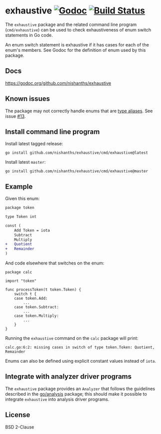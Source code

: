 # exhaustive [![Godoc][godoc-status]][godoc] [![Build Status][build-status]][build]

The `exhaustive` package and the related command line program
(`cmd/exhaustive`) can be used to check exhaustiveness of enum switch
statements in Go code.

An enum switch statement is exhaustive if it has cases for each of the
enum's members. See Godoc for the definition of enum used by this
package.

## Docs

https://godoc.org/github.com/nishanths/exhaustive

## Known issues

The package may not correctly handle enums that are [type
aliases][4]. See issue [#13][5].

## Install command line program

Install latest tagged release:

```
go install github.com/nishanths/exhaustive/cmd/exhaustive@latest
```

Install latest `master`:

```
go install github.com/nishanths/exhaustive/cmd/exhaustive@master
```

## Example

Given this enum:

```diff
package token

type Token int

const (
	Add Token = iota
	Subtract
	Multiply
+	Quotient
+	Remainder
)
```

And code elsewhere that switches on the enum:

```
package calc

import "token"

func processToken(t token.Token) {
	switch t {
	case token.Add:
		...
	case token.Subtract:
		...
	case token.Multiply:
		...
	}
}
```

Running the `exhaustive` command on the `calc` package will print:

```
calc.go:6:2: missing cases in switch of type token.Token: Quotient, Remainder
```

Enums can also be defined using explicit constant values instead of `iota`.

## Integrate with analyzer driver programs

The `exhaustive` package provides an `Analyzer` that follows the
guidelines described in the [go/analysis][3] package; this should make
it possible to integrate `exhaustive` into analysis driver
programs.

## License

BSD 2-Clause

[godoc]: https://godoc.org/github.com/nishanths/exhaustive
[godoc-status]: https://godoc.org/github.com/nishanths/exhaustive?status.svg
[build]: https://travis-ci.org/nishanths/exhaustive
[build-status]: https://travis-ci.org/nishanths/exhaustive.svg?branch=master
[3]: https://godoc.org/golang.org/x/tools/go/analysis
[4]: https://go.googlesource.com/proposal/+/master/design/18130-type-alias.md
[5]: https://github.com/nishanths/exhaustive/issues/13
